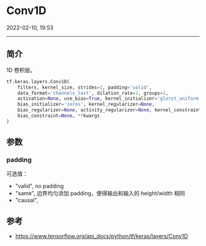 # Conv1D

2022-02-10, 19:53
***

## 简介

1D 卷积层。

```python
tf.keras.layers.Conv1D(
    filters, kernel_size, strides=1, padding='valid',
    data_format='channels_last', dilation_rate=1, groups=1,
    activation=None, use_bias=True, kernel_initializer='glorot_uniform',
    bias_initializer='zeros', kernel_regularizer=None,
    bias_regularizer=None, activity_regularizer=None, kernel_constraint=None,
    bias_constraint=None, **kwargs
)
```

## 参数

### padding

可选值：

- "valid", no padding
- "same", 边界均匀添加 padding，使得输出和输入的 height/width 相同
- "causal", 



## 参考

- https://www.tensorflow.org/api_docs/python/tf/keras/layers/Conv1D
